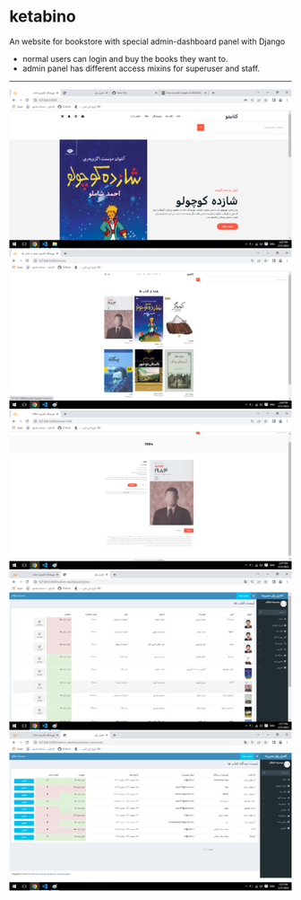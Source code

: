 # ketabino
An website for bookstore with special admin-dashboard panel with Django

* normal users can login and buy the books they want to.
* admin panel has different access mixins for superuser and staff.
<hr>

![Index](assets/demoImages/index.png)
![book page](assets/demoImages/books.png)
![book detail ](assets/demoImages/book%20detail.png)
![admin book](assets/demoImages/admin%20book.png)
![admin comment](assets/demoImages/admini%20comment.png)
